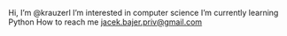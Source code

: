 Hi, I’m @krauzerl
I’m interested in computer science
I’m currently learning Python
How to reach me jacek.bajer.priv@gmail.com

<!---
krauzerl/krauzerl is a ✨ special ✨ repository because its `README.md` (this file) appears on your GitHub profile.
You can click the Preview link to take a look at your changes.
--->
